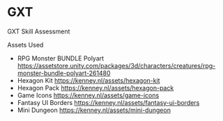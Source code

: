 # GXT
 GXT Skill Assessment

Assets Used
- RPG Monster BUNDLE Polyart https://assetstore.unity.com/packages/3d/characters/creatures/rpg-monster-bundle-polyart-261480
- Hexagon Kit https://kenney.nl/assets/hexagon-kit
- Hexagon Pack https://kenney.nl/assets/hexagon-pack
- Game Icons https://kenney.nl/assets/game-icons
- Fantasy UI Borders https://kenney.nl/assets/fantasy-ui-borders
- Mini Dungeon https://kenney.nl/assets/mini-dungeon